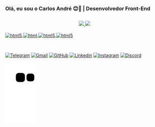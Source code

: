 
### Olá, eu sou o Carlos André 😊👋 | Desenvolvedor Front-End 
##

<div align="center">
  <a href="https://github.com/cavdrew">
  <img height="150em" src="https://github-readme-stats.vercel.app/api?username=cavdrew&show_icons=true&theme=dracula&include_all_commits=true&count_private=true"/>
  <img height="150em" src="https://github-readme-stats.vercel.app/api/top-langs/?username=cavdrew&layout=compact&langs_count=7&theme=dracula"/>
</div>

<div style="display: inline_block"><br/>
<img align="center" alt="html5" src="https://img.shields.io/badge/JavaScript-F7DF1E?style=for-the-badge&logo=javascript&logoColor=black" />
  <img align="center" alt="html" src="https://img.shields.io/badge/HTML-239120?style=for-the-badge&logo=html5&logoColor=white" />
  <img align="center" alt="html5" src="https://img.shields.io/badge/CSS-239120?&style=for-the-badge&logo=css3&logoColor=white" />
  <img align="center" alt="html5" src="https://img.shields.io/badge/React-20232A?style=for-the-badge&logo=react&logoColor=61DAFB" />

</div><br/>


##
[![Telegram](https://img.shields.io/badge/Telegram-2CA5E0?style=for-the-badge&logo=telegram&logoColor=white/)](https://t.me/cavdrew)
[![Gmail](https://img.shields.io/badge/Gmail-D14836?style=for-the-badge&logo=gmail&logoColor=white/)](contatoaderaldocaav@gmail.com)
[![GitHub](https://img.shields.io/badge/GitHub-100000?style=for-the-badge&logo=github&logoColor=white)](https://github.com/cavdrew)
[![Linkedin](https://img.shields.io/badge/LinkedIn-0077B5?style=for-the-badge&logo=linkedin&logoColor=white)](https://www.linkedin.com/in/carlosandre00/)
[![Instagram](https://img.shields.io/badge/Instagram-E4405F?style=for-the-badge&logo=instagram&logoColor=white)](https://www.instagram.com/cavdrew_/?hl=en)
[![Discord](https://img.shields.io/badge/Discord-7289DA?style=for-the-badge&logo=discord&logoColor=white)](https://discord.gg/s6sVjcTe)

 ![Snake animation](https://github.com/rafaballerini/rafaballerini/blob/output/github-contribution-grid-snake.svg)
